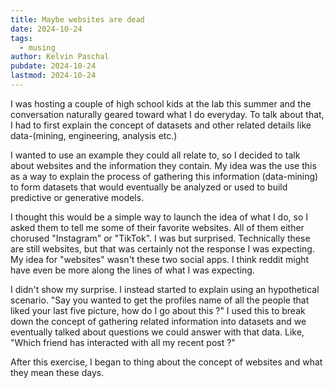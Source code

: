 ```yaml
---
title: Maybe websites are dead
date: 2024-10-24
tags:
  - musing
author: Kelvin Paschal
pubdate: 2024-10-24
lastmod: 2024-10-24
---
```

I was hosting a couple of high school kids at the lab this summer and the conversation naturally geared toward what I do everyday. To talk about that, I had to first explain the concept of datasets and other related details like data-(mining, engineering, analysis etc.)

I wanted to use an example they could all relate to, so I decided to talk about websites and the information they contain. My idea was the use this as a way to explain the process of gathering this information (data-mining) to form datasets that would eventually be analyzed or used to build predictive or generative models.

I thought this would be a simple way to launch the idea of what I do, so I asked them to tell me some of their favorite websites. All of them either chorused "Instagram" or "TikTok". I was but surprised. Technically these are still websites, but that was certainly not the response I was expecting. My idea for "websites" wasn't these two social apps. I think reddit might have even be more along the lines of what I was expecting.

I didn't show my surprise. I instead started to explain using an hypothetical scenario. "Say you wanted to get the profiles name of all the people that liked your last five picture, how do I go about this ?" I used this to break down the concept of gathering related information into datasets and we eventually talked about questions we could answer with that data. Like, "Which friend has interacted with all my recent post ?"

After this exercise, I began to thing about the concept of websites and what they mean these days.